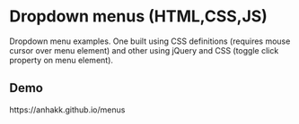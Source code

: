 <h1>Dropdown menus (HTML,CSS,JS)</h1>

Dropdown menu examples. One built using CSS definitions (requires mouse cursor over menu element) and other using jQuery and CSS (toggle click property on menu element).

<h2>Demo</h2>
https://anhakk.github.io/menus
